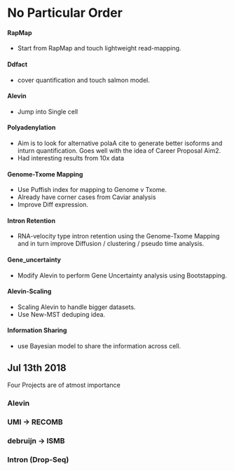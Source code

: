No Particular Order
=====

#### RapMap
* Start from RapMap and touch lightweight read-mapping.

#### Ddfact
* cover quantification and touch salmon model.

#### Alevin
* Jump into Single cell

#### Polyadenylation
* Aim is to look for alternative polaA cite to generate better isoforms and inturn quantification. Goes well with the idea of Career Proposal Aim2.
* Had interesting results from 10x data

#### Genome-Txome Mapping
* Use Puffish index for mapping to Genome v Txome.
* Already have corner cases from Caviar analysis
* Improve Diff expression.

#### Intron Retention
* RNA-velocity type intron retention using the Genome-Txome Mapping and in turn improve Diffusion / clustering / pseudo time analysis.

#### Gene_uncertainty
* Modify Alevin to perform Gene Uncertainty analysis using Bootstapping.

#### Alevin-Scaling
* Scaling Alevin to handle bigger datasets.
* Use New-MST deduping idea.

#### Information Sharing
* use Bayesian model to share the information across cell.

## Jul 13th 2018
Four Projects are of atmost importance
### Alevin
### UMI -> RECOMB
### debruijn -> ISMB
### Intron (Drop-Seq)
